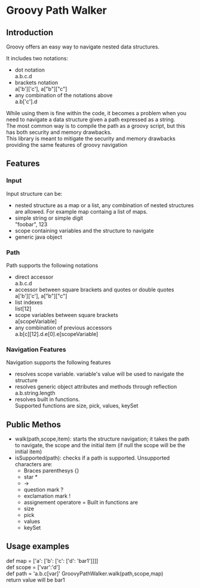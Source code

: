 # Groovy Path Walker  
## Introduction  
Groovy offers an easy way to navigate nested data structures.

It includes two notations:
- dot notation  
  a.b.c.d  
- brackets notation  
  a['b']['c'], a["b"]["c"]  
- any combination of the notations above  
  a.b['c'].d

While using them is fine within the code, it becomes a problem when you need to navigate a data structure given a path expressed as a string.  
The most common way is to compile the path as a groovy script, but this has both security and memory drawbacks.  
This library is meant to mitigate the security and memory drawbacks providing the same features of groovy navigation
  
## Features  
### Input  
Input structure can be:
  - nested structure as a map or a list, any combination of nested structures are allowed. For example map containg a list of maps.
  - simple string or simple digit  
    "foobar", 123
  - scope containing variables and the structure to navigate
  - generic java object
### Path  
Path supports the following notations
  - direct accessor  
    a.b.c.d
  - accessor between square brackets and quotes or double quotes  
    a['b']['c'], a["b"]["c"]  
  - list indexes  
    list[12]
  - scope variables between square brackets  
    a[scopeVariable]
  - any combination of previous accessors  
    a.b[c][12].d.e[0].e[scopeVariable]
  
### Navigation Features  
Navigation supports the following features  
  - resolves scope variable. variable's value will be used to navigate the structure
  - resolves generic object attributes and methods through reflection  
    a.b.string.length
  - resolves built in functions.  
    Supported functions are size, pick, values, keySet

## Public Methos  
  - walk(path,scope,item): starts the structure navigation; it takes the path to navigate, the scope and the initial item (if null the scope will be the initial item)  
  - isSupported(path): checks if a path is supported.
    Unsupported characters are:
      - Braces parenthesys {}
      - star * 
      - ->
      - question mark ?
      - exclamation mark !
      - assignement operatore =
    Built in functions are
    - size
    - pick
    - values
    - keySet

## Usage examples  
  def map = ['a': ['b': ['c': ['d': 'bar1']]]]  
  def scope = ['var':'d']  
  def path = 'a.b.c[var]'
  GroovyPathWalker.walk(path,scope,map)  
  return value will be bar1 
       
